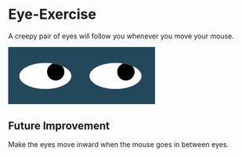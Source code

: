# Eye-Exercise
A creepy pair of eyes will follow you whenever you move your mouse.

<img src="./eyes.png" width='300'>

## Future Improvement
Make the eyes move inward when the mouse goes in between eyes.
